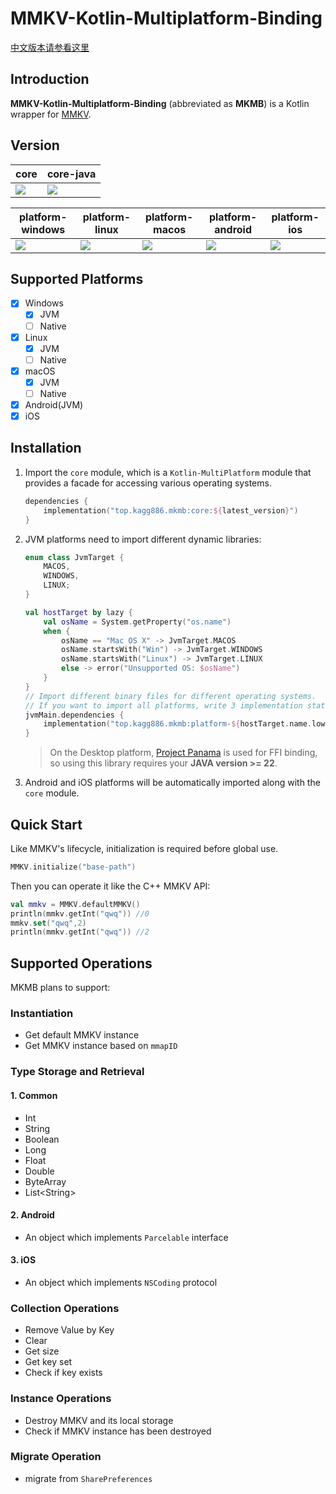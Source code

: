 # MMKV-Kotlin-Multiplatform-Binding

[中文版本请参看这里](./README_CN.md)

## Introduction

**MMKV-Kotlin-Multiplatform-Binding** (abbreviated as **MKMB**) is a Kotlin wrapper for [MMKV](https://github.com/Tencent/MMKV).

## Version

| core                                                         | core-java                                                    |
| ------------------------------------------------------------ | ------------------------------------------------------------ |
| ![](https://img.shields.io/maven-central/v/top.kagg886.mkmb/core) | ![](https://img.shields.io/maven-central/v/top.kagg886.mkmb/core-java) |

| platform-windows                                             | platform-linux                                               | platform-macos                                               | platform-android                                             | platform-ios                                                 |
| ------------------------------------------------------------ | ------------------------------------------------------------ | ------------------------------------------------------------ | ------------------------------------------------------------ | ------------------------------------------------------------ |
| ![](https://img.shields.io/maven-central/v/top.kagg886.mkmb/platform-windows) | ![](https://img.shields.io/maven-central/v/top.kagg886.mkmb/platform-linux) | ![](https://img.shields.io/maven-central/v/top.kagg886.mkmb/platform-macos) | ![](https://img.shields.io/maven-central/v/top.kagg886.mkmb/platform-android) | ![](https://img.shields.io/maven-central/v/top.kagg886.mkmb/platform-ios) |

## Supported Platforms

- [x] Windows
  - [x] JVM
  - [ ] Native
- [x] Linux
  - [x] JVM
  - [ ] Native
- [x] macOS
  - [x] JVM
  - [ ] Native
- [x] Android(JVM)
- [x] iOS

## Installation

1. Import the `core` module, which is a `Kotlin-MultiPlatform` module that provides a facade for accessing various operating systems.

   ```kotlin
   dependencies {
       implementation("top.kagg886.mkmb:core:${latest_version}")
   }
   ```

2. JVM platforms need to import different dynamic libraries:

   ```kotlin
   enum class JvmTarget {
       MACOS,
       WINDOWS,
       LINUX;
   }
   
   val hostTarget by lazy {
       val osName = System.getProperty("os.name")
       when {
           osName == "Mac OS X" -> JvmTarget.MACOS
           osName.startsWith("Win") -> JvmTarget.WINDOWS
           osName.startsWith("Linux") -> JvmTarget.LINUX
           else -> error("Unsupported OS: $osName")
       }
   }
   // Import different binary files for different operating systems.
   // If you want to import all platforms, write 3 implementation statements.
   jvmMain.dependencies {
       implementation("top.kagg886.mkmb:platform-${hostTarget.name.lowercase()}:${latest_version}")
   }
   ```

   > On the Desktop platform, [Project Panama](https://openjdk.org/projects/panama/) is used for FFI binding, so using this library requires your **JAVA version >= 22**.

3. Android and iOS platforms will be automatically imported along with the `core` module.

## Quick Start

Like MMKV's lifecycle, initialization is required before global use.

```kotlin
MMKV.initialize("base-path")
```

Then you can operate it like the C++ MMKV API:

```kotlin
val mmkv = MMKV.defaultMMKV()
println(mmkv.getInt("qwq")) //0
mmkv.set("qwq",2)
println(mmkv.getInt("qwq")) //2
```

## Supported Operations

MKMB plans to support:

### Instantiation

- Get default MMKV instance
- Get MMKV instance based on `mmapID`

### Type Storage and Retrieval

#### 1. Common

- Int
- String
- Boolean
- Long
- Float
- Double
- ByteArray
- List\<String\>

#### 2. Android

- An object which implements `Parcelable` interface

#### 3. iOS

- An object which implements `NSCoding` protocol

### Collection Operations

- Remove Value by Key
- Clear
- Get size
- Get key set
- Check if key exists

### Instance Operations

- Destroy MMKV and its local storage
- Check if MMKV instance has been destroyed

### Migrate Operation

- migrate from `SharePreferences`
